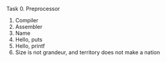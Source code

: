 Task 0. Preprocessor
1. Compiler
2. Assembler
3. Name
4. Hello, puts
5. Hello, printf
6. Size is not grandeur, and territory does not make a nation
